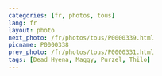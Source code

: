 ```yaml
---
categories: [fr, photos, tous]
lang: fr
layout: photo
next_photo: /fr/photos/tous/P0000339.html
picname: P0000338
prev_photo: /fr/photos/tous/P0000331.html
tags: [Dead Hyena, Maggy, Purzel, Thilo]
---
```

